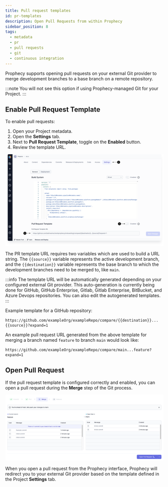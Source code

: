 ```yaml
---
title: Pull request templates
id: pr-templates
description: Open Pull Requests from within Prophecy
sidebar_position: 8
tags:
  - metadata
  - pr
  - pull requests
  - git
  - continuous integration
---
```


Prophecy supports opening pull requests on your external Git provider to merge
development branches to a base branch on a remote repository.

:::note
You will not see this option if using Prophecy-managed Git for your Project.
:::

## Enable Pull Request Template

To enable pull requests:

1. Open your Project metadata.
1. Open the **Settings** tab.
1. Next to **Pull Request Template**, toggle on the **Enabled** button.
1. Review the template URL.

![PR template settings](img/pbt-template-advanced.png)

The PR template URL requires two variables which are used to build a URL string. The `{{source}}` variable represents the active development branch, and the `{{destination}}` variable represents the base branch to which the development branches need to be merged to, like `main`.

:::info
The template URL will be automatically generated depending on your configured external Git provider. This auto-generation is
currently being done for GitHub, GitHub Enterprise, Gitlab, Gitlab Enterprise, BitBucket, and Azure Devops repositories. You can also edit the autogenerated templates.
:::

Example template for a GitHub repository:

```shell
https://github.com/exampleOrg/exampleRepo/compare/{{destination}}...{{source}}?expand=1
```

An example pull request URL generated from the above template for merging a branch named `feature`
to branch `main` would look like:

```shell
https://github.com/exampleOrg/exampleRepo/compare/main...feature?expand=1
```

## Open Pull Request

If the pull request template is configured correctly and enabled, you can open a pull request during the **Merge** step of the Git process.

![PR creation](img/pr-template-openpr.png)

When you open a pull request from the Prophecy interface, Prophecy will redirect you to your external Git provider based on the template defined in the Project **Settings** tab.
